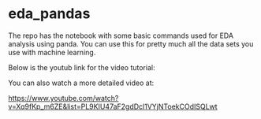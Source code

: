 # eda_pandas

The repo has the notebook with some basic commands used for EDA analysis using panda. You can use this for pretty much all the data sets you use with machine learning.

Below is the youtub link for the video tutorial:


You can also watch a more detailed video at:

https://www.youtube.com/watch?v=Xq9fKp_m6ZE&list=PL9KIU47aF2gdDcl1VYjNToekCOdISQLwt
